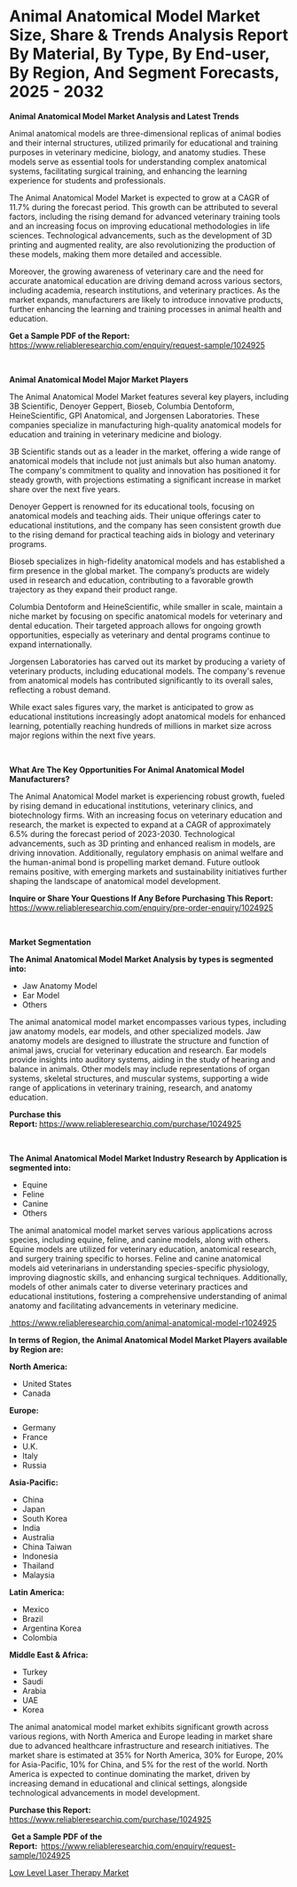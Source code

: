 <p><h1>Animal Anatomical Model Market Size, Share & Trends Analysis Report By Material, By Type, By End-user, By Region, And Segment Forecasts, 2025 - 2032</h1></p><p><strong>Animal Anatomical Model Market Analysis and Latest Trends</strong></p>
<p><p>Animal anatomical models are three-dimensional replicas of animal bodies and their internal structures, utilized primarily for educational and training purposes in veterinary medicine, biology, and anatomy studies. These models serve as essential tools for understanding complex anatomical systems, facilitating surgical training, and enhancing the learning experience for students and professionals.</p><p>The Animal Anatomical Model Market is expected to grow at a CAGR of 11.7% during the forecast period. This growth can be attributed to several factors, including the rising demand for advanced veterinary training tools and an increasing focus on improving educational methodologies in life sciences. Technological advancements, such as the development of 3D printing and augmented reality, are also revolutionizing the production of these models, making them more detailed and accessible.</p><p>Moreover, the growing awareness of veterinary care and the need for accurate anatomical education are driving demand across various sectors, including academia, research institutions, and veterinary practices. As the market expands, manufacturers are likely to introduce innovative products, further enhancing the learning and training processes in animal health and education.</p></p>
<p><strong>Get a Sample PDF of the Report:&nbsp;</strong> <a href="https://www.reliableresearchiq.com/enquiry/request-sample/1024925?utm_campaign=2593&utm_medium=2&utm_source=Github&utm_content=ia&utm_term=05032025&utm_id=animal-anatomical-model">https://www.reliableresearchiq.com/enquiry/request-sample/1024925</a></p>
<p>&nbsp;</p>
<p><strong>Animal Anatomical Model Major Market Players</strong></p>
<p><p>The Animal Anatomical Model Market features several key players, including 3B Scientific, Denoyer Geppert, Bioseb, Columbia Dentoform, HeineScientific, GPI Anatomical, and Jorgensen Laboratories. These companies specialize in manufacturing high-quality anatomical models for education and training in veterinary medicine and biology.</p><p>3B Scientific stands out as a leader in the market, offering a wide range of anatomical models that include not just animals but also human anatomy. The company's commitment to quality and innovation has positioned it for steady growth, with projections estimating a significant increase in market share over the next five years.</p><p>Denoyer Geppert is renowned for its educational tools, focusing on anatomical models and teaching aids. Their unique offerings cater to educational institutions, and the company has seen consistent growth due to the rising demand for practical teaching aids in biology and veterinary programs.</p><p>Bioseb specializes in high-fidelity anatomical models and has established a firm presence in the global market. The company’s products are widely used in research and education, contributing to a favorable growth trajectory as they expand their product range.</p><p>Columbia Dentoform and HeineScientific, while smaller in scale, maintain a niche market by focusing on specific anatomical models for veterinary and dental education. Their targeted approach allows for ongoing growth opportunities, especially as veterinary and dental programs continue to expand internationally.</p><p>Jorgensen Laboratories has carved out its market by producing a variety of veterinary products, including educational models. The company's revenue from anatomical models has contributed significantly to its overall sales, reflecting a robust demand.</p><p>While exact sales figures vary, the market is anticipated to grow as educational institutions increasingly adopt anatomical models for enhanced learning, potentially reaching hundreds of millions in market size across major regions within the next five years.</p></p>
<p>&nbsp;</p>
<p><strong>What Are The Key Opportunities For Animal Anatomical Model Manufacturers?</strong></p>
<p><p>The Animal Anatomical Model market is experiencing robust growth, fueled by rising demand in educational institutions, veterinary clinics, and biotechnology firms. With an increasing focus on veterinary education and research, the market is expected to expand at a CAGR of approximately 6.5% during the forecast period of 2023-2030. Technological advancements, such as 3D printing and enhanced realism in models, are driving innovation. Additionally, regulatory emphasis on animal welfare and the human-animal bond is propelling market demand. Future outlook remains positive, with emerging markets and sustainability initiatives further shaping the landscape of anatomical model development.</p></p>
<p><strong>Inquire or Share Your Questions If Any Before Purchasing This Report:</strong> <a href="https://www.reliableresearchiq.com/enquiry/pre-order-enquiry/1024925?utm_campaign=2593&utm_medium=2&utm_source=Github&utm_content=ia&utm_term=05032025&utm_id=animal-anatomical-model">https://www.reliableresearchiq.com/enquiry/pre-order-enquiry/1024925</a></p>
<p>&nbsp;</p>
<p><strong>Market Segmentation</strong></p>
<p><strong>The Animal Anatomical Model Market Analysis by types is segmented into:</strong></p>
<p><ul><li>Jaw Anatomy Model</li><li>Ear Model</li><li>Others</li></ul></p>
<p><p>The animal anatomical model market encompasses various types, including jaw anatomy models, ear models, and other specialized models. Jaw anatomy models are designed to illustrate the structure and function of animal jaws, crucial for veterinary education and research. Ear models provide insights into auditory systems, aiding in the study of hearing and balance in animals. Other models may include representations of organ systems, skeletal structures, and muscular systems, supporting a wide range of applications in veterinary training, research, and anatomy education.</p></p>
<p><strong>Purchase this Report:&nbsp;</strong><a href="https://www.reliableresearchiq.com/purchase/1024925?utm_campaign=2593&utm_medium=2&utm_source=Github&utm_content=ia&utm_term=05032025&utm_id=animal-anatomical-model">https://www.reliableresearchiq.com/purchase/1024925</a></p>
<p>&nbsp;</p>
<p><strong>The Animal Anatomical Model Market Industry Research by Application is segmented into:</strong></p>
<p><ul><li>Equine</li><li>Feline</li><li>Canine</li><li>Others</li></ul></p>
<p><p>The animal anatomical model market serves various applications across species, including equine, feline, and canine models, along with others. Equine models are utilized for veterinary education, anatomical research, and surgery training specific to horses. Feline and canine anatomical models aid veterinarians in understanding species-specific physiology, improving diagnostic skills, and enhancing surgical techniques. Additionally, models of other animals cater to diverse veterinary practices and educational institutions, fostering a comprehensive understanding of animal anatomy and facilitating advancements in veterinary medicine.</p></p>
<p><a href="https://www.reliableresearchiq.com/animal-anatomical-model-r1024925?utm_campaign=2593&utm_medium=2&utm_source=Github&utm_content=ia&utm_term=05032025&utm_id=animal-anatomical-model">&nbsp;https://www.reliableresearchiq.com/animal-anatomical-model-r1024925</a></p>
<p><strong>In terms of Region, the Animal Anatomical Model Market Players available by Region are:</strong></p>
<p>
    <p> <strong> North America: </strong>
        <ul>
            <li>United States</li>
            <li>Canada</li>
        </ul>
        </p> 
    <p> <strong> Europe: </strong>
        <ul>
            <li>Germany</li>
            <li>France</li>
            <li>U.K.</li>
            <li>Italy</li>
            <li>Russia</li>
        </ul>
        </p> 
    <p> <strong> Asia-Pacific: </strong>
        <ul>
            <li>China</li>
            <li>Japan</li>
            <li>South Korea</li>
            <li>India</li>
            <li>Australia</li>
            <li>China Taiwan</li>
            <li>Indonesia</li>
            <li>Thailand</li>
            <li>Malaysia</li>
        </ul>
        </p> 
    <p> <strong> Latin America: </strong>
        <ul>
            <li>Mexico</li>
            <li>Brazil</li>
            <li>Argentina Korea</li>
            <li>Colombia</li>
        </ul>
        </p> 
    <p> <strong> Middle East & Africa: </strong>
        <ul>
            <li>Turkey</li>
            <li>Saudi</li>
            <li>Arabia</li>
            <li>UAE</li>
            <li>Korea</li>
        </ul>
    </p>
    </p>
<p><p>The animal anatomical model market exhibits significant growth across various regions, with North America and Europe leading in market share due to advanced healthcare infrastructure and research initiatives. The market share is estimated at 35% for North America, 30% for Europe, 20% for Asia-Pacific, 10% for China, and 5% for the rest of the world. North America is expected to continue dominating the market, driven by increasing demand in educational and clinical settings, alongside technological advancements in model development.</p></p>
<p><strong>Purchase this Report: </strong><a href="https://www.reliableresearchiq.com/purchase/1024925?utm_campaign=2593&utm_medium=2&utm_source=Github&utm_content=ia&utm_term=05032025&utm_id=animal-anatomical-model">https://www.reliableresearchiq.com/purchase/1024925</a></p>
<p>&nbsp;<strong>Get a Sample PDF of the Report:&nbsp;&nbsp;</strong><a href="https://www.reliableresearchiq.com/enquiry/request-sample/1024925?utm_campaign=2593&utm_medium=2&utm_source=Github&utm_content=ia&utm_term=05032025&utm_id=animal-anatomical-model">https://www.reliableresearchiq.com/enquiry/request-sample/1024925</a></p>
<p><strong></strong></p>
<p><p><a href="https://github.com/lindaopodray/Market-Research-Report-List-1/blob/main/low-level-laser-therapy-market.md?utm_campaign=2593&utm_medium=2&utm_source=Github&utm_content=ia&utm_term=05032025&utm_id=animal-anatomical-model">Low Level Laser Therapy Market</a></p></p>